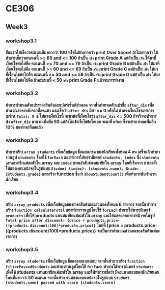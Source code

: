 # CE306

## Week3

### workshop3.1
#### ขั้นแรกให้เช็คว่าคะแนนมีมากกกว่า 100 หรือไม่ถ้ามากกว่า print Over Score! ถ้าไม่มากกว่า ให้ทำการเช็คว่าคะแนนนี้ >= 80 and <= 100 ถ้าเป็น `จริง` print Grade A แต่ถ้าเป็น `เท็จ` ให้มาที่เงื่อนไขต่อไปคือ คะแนนนี้ >= 70 and <= 79 ถ้าเป็น `จริง` print Grade B แต่ถ้าเป็น `เท็จ` ให้มาที่เงื่อนไขต่อไปคือ คะแนนนี้ >= 60 and <= 69 ถ้าเป็น `จริง` print Grade C แต่ถ้าเป็น `เท็จ` ให้มาที่เงื่อนไขต่อไปคือ คะแนนนี้ >= 50 and <= 59 ถ้าเป็น `จริง` print Grade D แต่ถ้าเป็น `เท็จ` ให้มาที่เงื่อนไขต่อไปคือ ถ้าคะแนนนี้ < 50 `จริง` print Grade F แล้วจบการทำงาน

### workshop3.2
#### ทำการกำหนดตัวแปรราคาสินค้าและเปอร์เซ็นต์ส่วนลด จากนั้นกำหนดตัวแปรชื่อ `after_dis` เพื่อคำนวณราคาหลังจากที่ลดแล้ว และเช็คว่า `after_dis` มีค่า <= 0 หรือไม่ ถ้าตรงเงื่อนไขจะทำการ print `Total: 0 ฿` ไม่ตรงเงื่อนไขนี้ จะมาต่อที่เงื่อนไขว่า `after_dis` <= 500 ถ้าจริงจะทำการนำ `after_dis` มาบวกเพิ่มอีก 50 แต่ถ้าไม่เข้าเงื่อไขข้อใดเลย จะมาที่ else ซึ่งจะทำการลดเพิ่มอีก 10% ของราคาที่ลดแล้ว

### workshop3.3
#### ทำการสร้าง `array students` เพื่อเก็บข้อมูล ชื่อและเกรด ของนักเรียนทั้งหมด 4 คน เสร็จแล้วทำการวนลูป `students` โดยใช้ `forEach` และทำการใส่พารามิเตอร์ `students, index` ซึ่ง `students` แทนสมาชิกแต่ละตัวใน array และ `index` แทนลำดับของสมาชิกใน array โดยที่เริ่มจาก `0` และสั่งให้แสดงบนหน้าจอในรูปแบบ `Student {index}: {students.name}, Grade: {students.grade}` และสร้าง function ชื่อว่า `showStudentCount()` เพื่อทำการนับจำนวนนักเรียน

### workshop3.4
#### สร้าง `array products` เพื่อเก็บข้อมูลของราคาสินค้าและส่วนลดทั้งหมด 6 รายการ จากนั้นทำการสร้าง `function calculateTotal` และทำการวนลูปโดยใช้ `forEach` ทำการใส่พารามิเตอร์ `products` เพื่อให้ products แทนสมาชิกแต่ละตัวใน array และให้แสดงออกทางหน้าจอในรูป `Total price after discount: {price = products.price-((products.discount/100)*products.price)}` โดยที่ {price = products.price-((products.discount/100)*products.price)} จะเป็นการคำนวณส่วนลดของสินค้าแต่ละรายการ

### workshop3.5
#### สร้าง `array students` เพื่อเก็บข้อมูล ชื่อและคะแนนสอบ จากนั้นทำการสร้าง `function filterPassedStudents` และทำการวนลูปโดยใช้ `forEach` ทำการใส่พารามิเตอร์ `students` เพื่อให้ students แทนสมาชิกแต่ละตัวใน array และให้ทำการเช็คว่า มีคะแนนสอบของนักเรียนคนไหนที่มากกว่า 50 คะแนน จากนั้นทำการแสดงผลบนหน้าจอในรูปแบบ `Student {students.name} passed with score {students.score}`